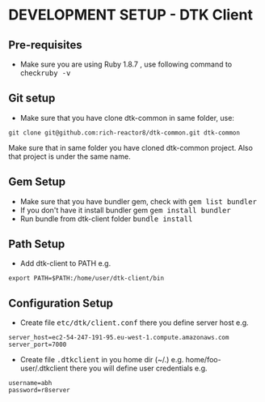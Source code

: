 DEVELOPMENT SETUP - DTK Client
==============================

Pre-requisites
----------------------

- Make sure you are using Ruby 1.8.7 , use following command to check<tt>ruby -v</tt>

Git setup
----------------------

- Make sure that you have clone dtk-common in same folder, use: 

```
git clone git@github.com:rich-reactor8/dtk-common.git dtk-common
```

Make sure that in same folder you have cloned dtk-common project. Also that project is under the same name.

Gem Setup
----------------------

- Make sure that you have bundler gem, check with <tt>gem list bundler</tt>
- If you don't have it install bundler gem <tt>gem install bundler</tt>
- Run bundle from dtk-client folder <tt>bundle install</tt>

Path Setup
----------------------

- Add dtk-client to PATH e.g.

```
export PATH=$PATH:/home/user/dtk-client/bin
```

Configuration Setup
----------------------

- Create file <tt>etc/dtk/client.conf</tt> there you define server host e.g.

```
server_host=ec2-54-247-191-95.eu-west-1.compute.amazonaws.com
server_port=7000
```

- Create file <tt>.dtkclient</tt> in you home dir (~/.) e.g. home/foo-user/.dtkclient
  there you will define user credentials e.g.

```
username=abh
password=r8server
```
